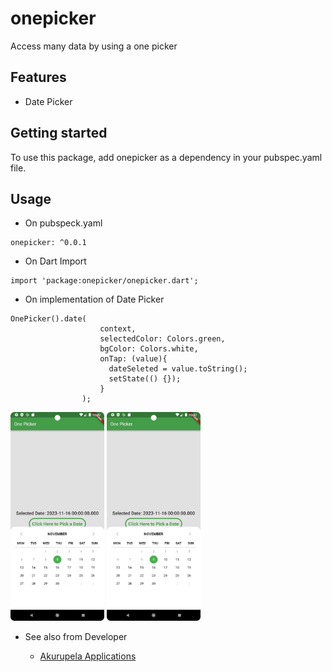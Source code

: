 # onepicker

Access many data by using a one picker

## Features

- Date Picker


## Getting started

To use this package, add onepicker as a dependency in your pubspec.yaml file.

## Usage

- On pubspeck.yaml

```
onepicker: ^0.0.1
```

- On Dart Import

```
import 'package:onepicker/onepicker.dart';
```

- On implementation of Date Picker

```
OnePicker().date(
                    context,
                    selectedColor: Colors.green,
                    bgColor: Colors.white,
                    onTap: (value){
                      dateSeleted = value.toString();
                      setState(() {});
                    }
                );
```

<img src="https://github.com/udithperera-dev/onepicker/blob/main/screenshots/date_picker.png" alt="drawing" style="width:150px;"/>
<img src="https://github.com/udithperera-dev/onepicker/blob/main/screenshots/date_picker.png" alt="drawing" style="width:150px;"/>

- See also from Developer

  - [Akurupela Applications](https://akurupela.com)